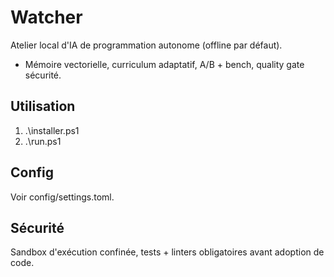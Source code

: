 ﻿# Watcher
Atelier local d'IA de programmation autonome (offline par défaut).
- Mémoire vectorielle, curriculum adaptatif, A/B + bench, quality gate sécurité.

## Utilisation
1. .\installer.ps1
2. .\run.ps1

## Config
Voir config/settings.toml.

## Sécurité
Sandbox d'exécution confinée, tests + linters obligatoires avant adoption de code.
